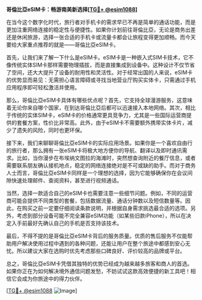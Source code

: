 **哥倫比亞eSIM卡：畅游南美新选择[[TG💪+ @esim1088](https://t.me/s/esim1088)]**

在当今这个数字化时代，旅行者对手机卡的需求早已不再是简单的通话功能，而是更加注重网络连接的稳定性与便捷性。如果你计划前往哥倫比亞，无论是商务出差还是休闲旅游，选择一张合适的手机卡或流量卡都会让旅程变得更加顺畅。而今天要给大家重点推荐的就是——哥倫比亞eSIM卡。

首先，让我们来了解一下什么是eSIM卡。eSIM卡是一种嵌入式SIM卡技术，它不像传统实体SIM卡那样需要物理插拔，而是直接集成到设备中。这种设计不仅节省了空间，还大大提升了设备的耐用性和灵活性。对于经常出国的人来说，eSIM卡的优势显而易见：无需担心语言障碍或寻找当地营业厅购买实体卡，只需通过手机应用程序即可轻松激活并使用。

那么，哥倫比亞eSIM卡具体有哪些优点呢？首先，它支持全球漫游服务，这意味着无论你来自哪个国家，在到达哥倫比亞后都可以迅速接入本地网络。其次，相比于传统的实体SIM卡，eSIM卡的价格通常更具竞争力，尤其是一些国际运营商提供的套餐方案，性价比非常高。此外，由于eSIM卡不需要额外携带实体卡片，减少了遗失的风险，同时也更环保。

接下来，我们来聊聊哥倫比亞eSIM卡的实际应用场景。如果你是一个喜欢自由行的旅行者，那么拥有一张eSIM卡将极大地方便你的导航、翻译以及即时通讯需求。比如，当你漫步在布埃纳文图拉的海滩时，突然想查询附近的餐厅信息，或者需要联系朋友确认接机地点，稳定的网络连接绝对是不可或缺的助手。而对于商务人士而言，哥倫比亞eSIM卡同样是一个理想的选择，因为它能够确保你在会议间隙快速处理邮件、查阅资料，甚至进行视频通话。

当然，选择一款适合自己的eSIM卡也需要注意一些细节问题。例如，不同的运营商可能会提供不同类型的套餐，包括数据流量、通话分钟数以及短信数量等。因此，在购买之前一定要仔细阅读条款说明，并根据自身需求挑选最合适的选项。另外，考虑到部分设备可能不完全兼容eSIM功能（如某些旧款iPhone），所以在决定入手前最好先确认自己的手机是否支持该技术。

最后，不得不提的是哥倫比亞eSIM卡背后的服务质量。优质的售后服务不仅能帮助用户解决使用过程中遇到的各种问题，还能让用户在整个旅途中都感到安心无忧。所以建议大家在选购时优先考虑那些口碑良好、评价较高的品牌或平台。

总之，哥倫比亞eSIM卡凭借其独特的优势已经成为越来越多旅客和商人的首选。如果你正在为如何解决境外通信问题发愁，不妨试试这款高效便捷的新工具吧！相信它会成为你旅途中的得力伙伴。

[[TG💪+ @esim1088](https://t.me/s/esim1088) ![Image](https://i.postimg.cc/4NQfJmqS/Snipaste-2025-05-13-00-14-12.png)]